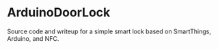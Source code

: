 # ArduinoDoorLock

Source code and writeup for a simple smart lock based on SmartThings, Arduino, and NFC.
